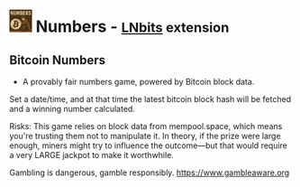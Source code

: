 # <img src="/static/image/numbers.png" style="width:40px;"> Numbers - <small>[LNbits](https://github.com/lnbits/lnbits) extension</small>

## Bitcoin Numbers

- A provably fair numbers game, powered by Bitcoin block data.

Set a date/time, and at that time the latest bitcoin block hash will be fetched and a winning number calculated.

Risks: This game relies on block data from mempool.space, which means you're trusting them not to manipulate it. In theory, if the prize were large enough, miners might try to influence the outcome—but that would require a very LARGE jackpot to make it worthwhile.

Gambling is dangerous, gamble responsibly.
https://www.gambleaware.org
